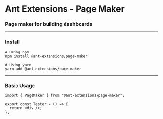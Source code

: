 # Ant Extensions - Page Maker

### Page maker for building dashboards

---

### Install

```shell
# Using npm
npm install @ant-extensions/page-maker

# Using yarn
yarn add @ant-extensions/page-maker
```

---

### Basic Usage

```tsx
import { PageMaker } from "@ant-extensions/page-maker";

export const Tester = () => {
  return <div />;
};
```
